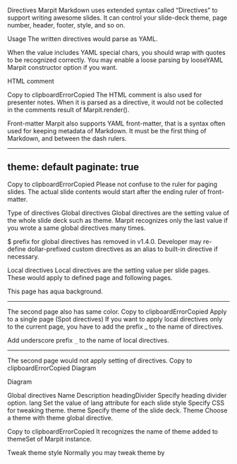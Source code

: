 Directives
Marpit Markdown uses extended syntax called “Directives” to support writing awesome slides. It can control your slide-deck theme, page number, header, footer, style, and so on.

Usage
The written directives would parse as YAML.

When the value includes YAML special chars, you should wrap with quotes to be recognized correctly. You may enable a loose parsing by looseYAML Marpit constructor option if you want.

HTML comment
<!--
theme: default
paginate: true
-->
Copy to clipboardErrorCopied
The HTML comment is also used for presenter notes. When it is parsed as a directive, it would not be collected in the comments result of Marpit.render().

Front-matter
Marpit also supports YAML front-matter, that is a syntax often used for keeping metadata of Markdown. It must be the first thing of Markdown, and between the dash rulers.

---
theme: default
paginate: true
---
Copy to clipboardErrorCopied
Please not confuse to the ruler for paging slides. The actual slide contents would start after the ending ruler of front-matter.

Type of directives
Global directives
Global directives are the setting value of the whole slide deck such as theme. Marpit recognizes only the last value if you wrote a same global directives many times.

$ prefix for global directives has removed in v1.4.0. Developer may re-define dollar-prefixed custom directives as an alias to built-in directive if necessary.

Local directives
Local directives are the setting value per slide pages. These would apply to defined page and following pages.

<!-- backgroundColor: aqua -->

This page has aqua background.

---

The second page also has same color.
Copy to clipboardErrorCopied
Apply to a single page (Spot directives)
If you want to apply local directives only to the current page, you have to add the prefix _ to the name of directives.

<!-- _backgroundColor: aqua -->

Add underscore prefix `_` to the name of local directives.

---

The second page would not apply setting of directives.
Copy to clipboardErrorCopied
Diagram

Diagram

Global directives
Name	Description
headingDivider	Specify heading divider option.
lang	Set the value of lang attribute for each slide
style	Specify CSS for tweaking theme.
theme	Specify theme of the slide deck.
Theme
Choose a theme with theme global directive.

<!-- theme: registered-theme-name -->
Copy to clipboardErrorCopied
It recognizes the name of theme added to themeSet of Marpit instance.

Tweak theme style
Normally you may tweak theme by <style> element, but it might break a style for documentation when opening in another Markdown editor. Thus you can use style global directive instead of <style>.

---
theme: base-theme
style: |
  section {
    background-color: #ccc;
  }
---
Copy to clipboardErrorCopied
Heading divider
You may instruct to divide slide pages automatically at before of headings by using headingDivider global directive. This feature is similar to Pandoc‘s --slide-level option and Deckset 2‘s “Slide Dividers” option.

It have to specify heading level from 1 to 6, or array of them. This feature is enabled at headings whose the level larger than or equal to the specified value if in a number, and it is enabled at only specified levels if in array.

For example, the below two Markdowns have the same output.

Regular syntax
# 1st page

The content of 1st page

---

## 2nd page

### The content of 2nd page

Hello, world!

---

# 3rd page

😃
Copy to clipboardErrorCopied
Heading divider
<!-- headingDivider: 2 -->

# 1st page

The content of 1st page

## 2nd page

### The content of 2nd page

Hello, world!

# 3rd page

😃
Copy to clipboardErrorCopied
It is useful when you want to create a slide deck from a plain Markdown. Even if you opened Markdown that is using headingDivider in general editor, it keeps a beautiful rendering with no unsightly rulers.

Marpit constructor can set a default level of heading divider.

Local directives
Name	Description
paginate	Show page number on the slide if you set true.
header	Specify the content of slide header.
footer	Specify the content of slide footer.
class	Specify HTML class of slide’s <section> element.
backgroundColor	Setting background-color style of slide.
backgroundImage	Setting background-image style of slide.
backgroundPosition	Setting background-position style of slide.
backgroundRepeat	Setting background-repeat style of slide.
backgroundSize	Setting background-size style of slide.
color	Setting color style of slide.
Pagination
We support pagination by the paginate local directive.

<!-- paginate: true -->

You would be able to see a page number of slide in the lower right.
Copy to clipboardErrorCopied
Configuring pagination
There are 2 things happening on each slide:

the page number is rendered and
the page number is being incremented.
You can control both of these with the paginate directive:

paginate	Page number	Increment
true	Show	Yes
false	Hide	Yes
hold	Show	No
skip	Hide	No
Skip pagination on title slide
A common use case is excluding the title slide from pagination. For this you simply have to define the paginate directive on the second page instead of the first.

# Title slide

This page will not have pagination by lack of the `paginate` directive.

---

<!-- paginate: true -->

Pagination will render from this slide onwards (starting at 2).
Copy to clipboardErrorCopied
Or you can use the spot directive.

---
paginate: true
_paginate: false # or use `_paginate: skip`
---
Copy to clipboardErrorCopied
paginate: skip and paginate: hold
To both exclude a page from pagination and hide the pagination at the same time use skip:

<!-- _paginate: skip -->

# Slide to exclude

This page will not update the page number and also not show the pagination
Copy to clipboardErrorCopied
You can exclude a page from pagination but keep the pagination visible using hold:

---
paginate: true
---

# Slide 1

[](./assets/image_01.png)

> Page 1 of 1

---

<!-- _paginate: hold -->

# Slide 2

[](./assets/image_02.png)

> Page 1 of 1
Copy to clipboardErrorCopied
Header and footer
When you have to be shown the same content across multiple slides like a title of the slide deck, you may use header or footer local directives.

---
header: 'Header content'
footer: 'Footer content'
---

# Page 1

---

## Page 2
Copy to clipboardErrorCopied
It will render to HTML like this:

<section>
  <header>Header content</header>
  <h1>Page 1</h1>
  <footer>Footer content</footer>
</section>
<section>
  <header>Header content</header>
  <h2>Page 2</h2>
  <footer>Footer content</footer>
</section>
Copy to clipboardErrorCopied
The content will be wrapped by a corresponding element, and insert to a right place of each slide. These could see as the part of slide contents.

If you want to place these contents to the marginal of the slide as like as PowerPoint, you have to use supported theme.

Formatting
In addition, you can format the content of header/footer through markdown syntax and insert inline images.

---
header: '**bold** _italic_'
footer: '![image](https://example.com/image.jpg)'
---

NOTE: Wrap by (double-)quotes to avoid parsed as invalid YAML.
Copy to clipboardErrorCopied
You cannot use ![bg]() syntax in header and footer directives due to the parsing order of Markdown.

Styling slide
Class
At the some page, you might think want to change the layout, theme color, and so on. class local directive can change a class attribute of <section> element of slide page.

Let’s say you’re using a theme includes a rule like this:

section.lead h1 {
  text-align: center;
}
Copy to clipboardErrorCopied
You could use the centered leading header by setting class spot directive to lead.

<!-- _class: lead -->

# THE LEADING HEADER
Copy to clipboardErrorCopied
Backgrounds
If you want to use any color or the gradient as background, you can set style through backgroundColor or backgroundImage local directives.

<!-- backgroundImage: "linear-gradient(to bottom, #67b8e3, #0288d1)" -->

Gradient background

---

<!--
_backgroundColor: black
_color: white
-->

Black background + White text
Copy to clipboardErrorCopied
In addition, we have supported customize for these declarations:

backgroundColor
backgroundImage
backgroundPosition (center by default)
backgroundRepeat (no-repeat by default)
backgroundSize (cover by default)
color
It also can use extended image syntax if you want to set image or color as background to single page.

Advanced
Custom directives
Developer can extend recognizable directives. For example, Marp Core has extended size global directive to change slide size in Markdown. Marp CLI will add directives for setting meta properties of converted HTML.

Marpit instance has customDirectives.global and customDirectives.local object to allow adding directives as you like.

Custom global directive
The following example is defining dollar-prefixed alias of built-in theme global directive.

marpit.customDirectives.global.$theme = (value, marpit) => {
  return { theme: value }
}
Copy to clipboardErrorCopied
Please define a function to handle passed value from Markdown. The first argument is the passed value(s), and the second is the current Marpit instance. It should return an object includes pairs of key-value for passing to same kind directives.

Custom local directive
Custom directives also can provide a way of assigning multiple same kind directives at once. Let’s define colorPreset local directive for assigning preset of slide colors.

marpit.customDirectives.local.colorPreset = (value, marpit) => {
  switch (value) {
    case 'sunset':
      return { backgroundColor: '#e62e00', color: '#fffff2' }
    case 'dark':
      return { backgroundColor: '#303033', color: '#f8f8ff' }
    default:
      // Return an empty object if not have to assign new values
      return {}
  }
}
Copy to clipboardErrorCopied
Now you can use the defined colorPreset local directive with same way of built-in local directives. The underscore prefix (_colorPreset) for applying preset to single slide also works well.

<!-- colorPreset: sunset -->

# Sunset color preset

---

<!-- _colorPreset: dark -->

# Dark color preset

---

# Sunset color preset
Copy to clipboardErrorCopied
The returned key-value will assign to marpitDirectives property in meta object of predetermined markdown-it token(s) by the kind of directive. It would be useful for using assigned value in markdown-it plugin.